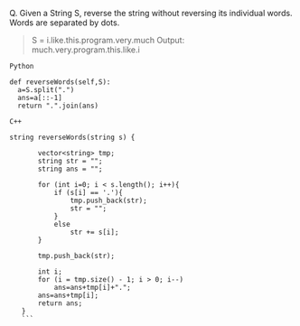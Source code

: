 Q. Given a String S, reverse the string without reversing its individual words. Words are separated by dots.
> S = i.like.this.program.very.much
> Output: much.very.program.this.like.i

`Python`
```
def reverseWords(self,S):
  a=S.split(".")
  ans=a[::-1]
  return ".".join(ans)
 ```
 
 `C++`
 ```
 string reverseWords(string s) { 
        
        vector<string> tmp;
        string str = "";
        string ans = "";
        
        for (int i=0; i < s.length(); i++){
            if (s[i] == '.'){
                tmp.push_back(str);
                str = "";
            }
            else
                str += s[i];
        }
        
        tmp.push_back(str);
     
        int i;
        for (i = tmp.size() - 1; i > 0; i--)
            ans=ans+tmp[i]+".";
        ans=ans+tmp[i];
        return ans;
    } 
    ```
